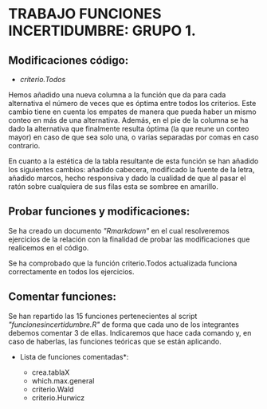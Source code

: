 # TRABAJO FUNCIONES INCERTIDUMBRE: GRUPO 1.
 
 ## Modificaciones código:
 
 * *criterio.Todos*
 
Hemos añadido una nueva columna a la función que da para cada alternativa el número de veces que es óptima entre todos los criterios. Este cambio tiene en cuenta los empates de manera que pueda haber un mismo conteo en más de una alternativa.
Además, en el pie de la columna se ha dado la alternativa que finalmente resulta óptima (la que reune un conteo mayor) en caso de que sea solo una, o varias separadas por comas en caso contrario.

En cuanto a la estética de la tabla resultante de esta función se han añadido los siguientes cambios: añadido cabecera, modificado la fuente de la letra, añadido marcos, 
hecho responsiva y dado la cualidad de que al pasar el ratón sobre cualquiera de sus filas esta se sombree en amarillo.
 
 ## Probar funciones y modificaciones:
 
 Se ha creado un documento *"Rmarkdown"* en el cual resolveremos ejercicios de la relación con la finalidad de probar las modificaciones que realicemos en el código.
 
 Se ha comprobado que la función criterio.Todos actualizada funciona correctamente en todos los ejercicios.
 
 ## Comentar funciones:
 
Se han repartido las 15 funciones pertenecientes al script *"funcionesincertidumbre.R"* de forma que cada uno de los integrantes debemos comentar 3 de ellas. Indicaremos que hace cada comando y, en caso de haberlas, las funciones teóricas que se están aplicando.

* Lista de funciones comentadas*:

  - crea.tablaX
  - which.max.general
  - criterio.Wald
  - criterio.Hurwicz
  
 
